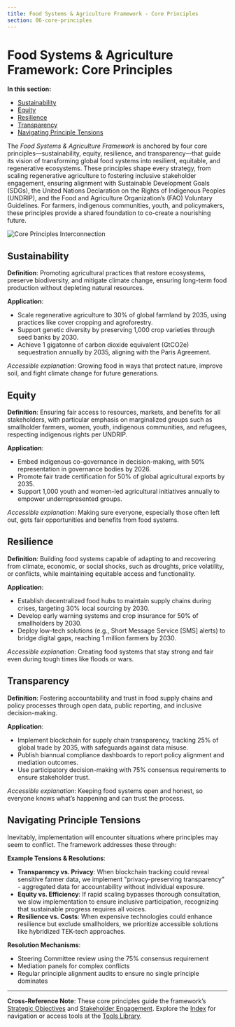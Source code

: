 ```yaml
---
title: Food Systems & Agriculture Framework - Core Principles
section: 06-core-principles
---
```


# Food Systems & Agriculture Framework: Core Principles

**In this section:**
- [Sustainability](#sustainability)
- [Equity](#equity)
- [Resilience](#resilience)
- [Transparency](#transparency)
- [Navigating Principle Tensions](#navigating-principle-tensions)

The *Food Systems & Agriculture Framework* is anchored by four core principles—sustainability, equity, resilience, and transparency—that guide its vision of transforming global food systems into resilient, equitable, and regenerative ecosystems. These principles shape every strategy, from scaling regenerative agriculture to fostering inclusive stakeholder engagement, ensuring alignment with Sustainable Development Goals (SDGs), the United Nations Declaration on the Rights of Indigenous Peoples (UNDRIP), and the Food and Agriculture Organization’s (FAO) Voluntary Guidelines. For farmers, indigenous communities, youth, and policymakers, these principles provide a shared foundation to co-create a nourishing future.

![Core Principles Interconnection](/images/framework/food-systems/core-principles-diagram.svg)

## <a id="sustainability"></a>Sustainability
**Definition**: Promoting agricultural practices that restore ecosystems, preserve biodiversity, and mitigate climate change, ensuring long-term food production without depleting natural resources.

**Application**:
- Scale regenerative agriculture to 30% of global farmland by 2035, using practices like cover cropping and agroforestry.
- Support genetic diversity by preserving 1,000 crop varieties through seed banks by 2030.
- Achieve 1 gigatonne of carbon dioxide equivalent (GtCO2e) sequestration annually by 2035, aligning with the Paris Agreement.

*Accessible explanation*: Growing food in ways that protect nature, improve soil, and fight climate change for future generations.

## <a id="equity"></a>Equity
**Definition**: Ensuring fair access to resources, markets, and benefits for all stakeholders, with particular emphasis on marginalized groups such as smallholder farmers, women, youth, indigenous communities, and refugees, respecting indigenous rights per UNDRIP.

**Application**:
- Embed indigenous co-governance in decision-making, with 50% representation in governance bodies by 2026.
- Promote fair trade certification for 50% of global agricultural exports by 2035.
- Support 1,000 youth and women-led agricultural initiatives annually to empower underrepresented groups.

*Accessible explanation*: Making sure everyone, especially those often left out, gets fair opportunities and benefits from food systems.

## <a id="resilience"></a>Resilience
**Definition**: Building food systems capable of adapting to and recovering from climate, economic, or social shocks, such as droughts, price volatility, or conflicts, while maintaining equitable access and functionality.

**Application**:
- Establish decentralized food hubs to maintain supply chains during crises, targeting 30% local sourcing by 2030.
- Develop early warning systems and crop insurance for 50% of smallholders by 2030.
- Deploy low-tech solutions (e.g., Short Message Service [SMS] alerts) to bridge digital gaps, reaching 1 million farmers by 2030.

*Accessible explanation*: Creating food systems that stay strong and fair even during tough times like floods or wars.

## <a id="transparency"></a>Transparency
**Definition**: Fostering accountability and trust in food supply chains and policy processes through open data, public reporting, and inclusive decision-making.

**Application**:
- Implement blockchain for supply chain transparency, tracking 25% of global trade by 2035, with safeguards against data misuse.
- Publish biannual compliance dashboards to report policy alignment and mediation outcomes.
- Use participatory decision-making with 75% consensus requirements to ensure stakeholder trust.

*Accessible explanation*: Keeping food systems open and honest, so everyone knows what’s happening and can trust the process.

## <a id="navigating-principle-tensions"></a>Navigating Principle Tensions

Inevitably, implementation will encounter situations where principles may seem to conflict. The framework addresses these through:

**Example Tensions & Resolutions**:
- **Transparency vs. Privacy**: When blockchain tracking could reveal sensitive farmer data, we implement "privacy-preserving transparency" - aggregated data for accountability without individual exposure.
- **Equity vs. Efficiency**: If rapid scaling bypasses thorough consultation, we slow implementation to ensure inclusive participation, recognizing that sustainable progress requires all voices.
- **Resilience vs. Costs**: When expensive technologies could enhance resilience but exclude smallholders, we prioritize accessible solutions like hybridized TEK-tech approaches.

**Resolution Mechanisms**:
- Steering Committee review using the 75% consensus requirement
- Mediation panels for complex conflicts
- Regular principle alignment audits to ensure no single principle dominates

---

**Cross-Reference Note**: These core principles guide the framework’s [Strategic Objectives](/framework/docs/implementation/food-systems#07-strategic-objectives) and [Stakeholder Engagement](/framework/docs/implementation/food-systems#05-stakeholder-engagement). Explore the [Index](/framework/docs/implementation/food-systems) for navigation or access tools at the [Tools Library](/framework/tools/food-systems).
